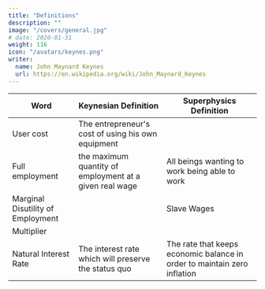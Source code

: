 ```yaml
---
title: "Definitions"
description: ""
image: "/covers/general.jpg"
# date: 2020-01-31
weight: 116
icon: "/avatars/keynes.png"
writer:
  name: John Maynard Keynes
  url: https://en.wikipedia.org/wiki/John_Maynard_Keynes
---
```



Word | Keynesian Definition | Superphysics Definition
--- | --- | ---  
User cost | The entrepreneur's cost of using his own equipment | 
Full employment | the maximum quantity of employment at a given real wage | All beings wanting to work being able to work 
Marginal Disutility of Employment | | Slave Wages
Multiplier | | 
Natural Interest Rate | The interest rate which will preserve the status quo | The rate that keeps economic balance in order to maintain zero inflation
